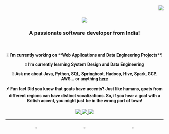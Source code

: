 <!---
venvVarun/venvVarun is a ✨ special ✨ repository because its `README.md` (this file) appears on your GitHub profile.
You can click the Preview link to take a look at your changes.
--->
<img align="right" src="https://visitor-badge.laobi.icu/badge?page_id=venvVarun.venvVarun" />

<h1 align="center">
    <img src="https://readme-typing-svg.herokuapp.com/?font=Righteous&size=35&center=true&vCenter=true&width=500&height=70&duration=4000&lines=Hi+There!+👋;+I'm+Varun+:);" />
</h1>
<h3 align="center">A passionate software developer from India!</h3>
<br/>
<div align="center">
 <h4 style="font-family: 'Roboto', Century Gothic;">
🔭 I’m currently working on **Web Applications and Data Engineering Projects**!

 🌱 I’m currently learning **System Design and Data Engineering**

💬 Ask me about **Java, Python, SQL, Springboot, Hadoop, Hive, Spark, GCP, AWS... or anything [here](https://github.com/venvVarun/venvVarun/issues)**

⚡ Fun fact **Did you know that goats have accents? Just like humans, goats from different regions can have distinct vocalizations. So, if you hear a goat with a British accent, you might just be in the wrong part of town!**
 </h4>
 </div>

<div align="center"> 
  <a href="mailto:imvarun0@gmail.com">
    <img src="https://img.shields.io/badge/Gmail-333333?style=for-the-badge&logo=gmail&logoColor=red" />
  </a>
  <a href="https://linkedin.com/in/varun" target="_blank">
    <img src="https://img.shields.io/badge/LinkedIn-0077B5?style=for-the-badge&logo=linkedin&logoColor=white" target="_blank" />
  </a>
  <a href="https://venvVarun.github.io" target="_blank">
     <img src="https://img.shields.io/badge/Portfolio-FF5722?style=for-the-badge&logo=todoist&logoColor=white" target="_blank" /> <!-- sqlite, safari, google-chrome are other good icon options -->
  </a>
</div>

 <hr/>
 <div align="center">
  <div style="display: inline-block; width: 150px; height: 40px;">
    <a href="mailto:imvarun0@gmail.com">
      <img src="https://img.shields.io/badge/Gmail-333333?style=for-the-badge&logo=gmail&logoColor=red" style="width: 15%; height: 10%; object-fit: contain;" />
    </a>
  </div>
  <div style="display: inline-block; width: 150px; height: 40px;">
    <a href="https://linkedin.com/in/varun" target="_blank">
      <img src="https://img.shields.io/badge/LinkedIn-0077B5?style=for-the-badge&logo=linkedin&logoColor=white" style="width: 15%; height: 10%; object-fit: contain;" />
    </a>
  </div>
  <div style="display: inline-block; width: 150px; height: 40px;">
    <a href="https://venvVarun.github.io" target="_blank">
      <img src="https://img.shields.io/badge/Portfolio-FF5722?style=for-the-badge&logo=todoist&logoColor=white" style="width: 15%; height: 10%; object-fit: contain;" />
    </a>
  </div>
</div>
